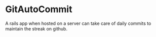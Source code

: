 GitAutoCommit
=============

A rails app when hosted on a server can take care of daily commits to maintain the streak on github.
